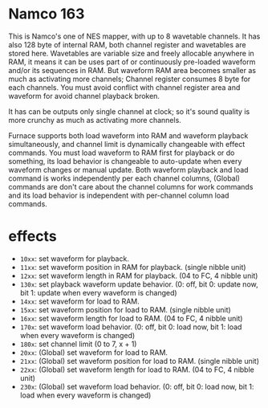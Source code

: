 # Namco 163

This is Namco's one of NES mapper, with up to 8 wavetable channels. It has also 128 byte of internal RAM, both channel register and wavetables are stored here. Wavetables are variable size and freely allocable anywhere in RAM, it means it can be uses part of or continuously pre-loaded waveform and/or its sequences in RAM. But waveform RAM area becomes smaller as much as activating more channels; Channel register consumes 8 byte for each channels. You must avoid conflict with channel register area and waveform for avoid channel playback broken.

It has can be outputs only single channel at clock; so it's sound quality is more crunchy as much as activating more channels.

Furnace supports both load waveform into RAM and waveform playback simultaneously, and channel limit is dynamically changeable with effect commands.
You must load waveform to RAM first for playback or do something, its load behavior is changeable to auto-update when every waveform changes or manual update.
Both waveform playback and load command is works independently per each channel columns, (Global) commands are don't care about the channel columns for work commands and its load behavior is independent with per-channel column load commands.

# effects

- `10xx`: set waveform for playback.
- `11xx`: set waveform position in RAM for playback. (single nibble unit)
- `12xx`: set waveform length in RAM for playback. (04 to FC, 4 nibble unit)
- `130x`: set playback waveform update behavior. (0: off, bit 0: update now, bit 1: update when every waveform is changed)
- `14xx`: set waveform for load to RAM.
- `15xx`: set waveform position for load to RAM. (single nibble unit)
- `16xx`: set waveform length for load to RAM. (04 to FC, 4 nibble unit)
- `170x`: set waveform load behavior. (0: off, bit 0: load now, bit 1: load when every waveform is changed)
- `180x`: set channel limit (0 to 7, x + 1)
- `20xx`: (Global) set waveform for load to RAM.
- `21xx`: (Global) set waveform position for load to RAM. (single nibble unit)
- `22xx`: (Global) set waveform length for load to RAM. (04 to FC, 4 nibble unit)
- `230x`: (Global) set waveform load behavior. (0: off, bit 0: load now, bit 1: load when every waveform is changed)
